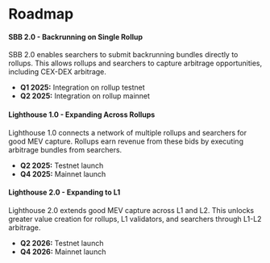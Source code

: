 # Roadmap

#### **SBB 2.0 - Backrunning on Single Rollup**

SBB 2.0 enables searchers to submit backrunning bundles directly to rollups. This allows rollups and searchers to capture arbitrage opportunities, including CEX-DEX arbitrage.

* **Q1 2025:** Integration on rollup testnet
* **Q2 2025:** Integration on rollup mainnet

#### **Lighthouse 1.0 - Expanding Across Rollups**

Lighthouse 1.0 connects a network of multiple rollups and searchers for good MEV capture. Rollups earn revenue from these bids by executing arbitrage bundles from searchers.

* **Q2 2025:** Testnet launch
* **Q4 2025:** Mainnet launch

#### **Lighthouse 2.0 - Expanding to L1**

Lighthouse 2.0 extends good MEV capture across L1 and L2. This unlocks greater value creation for rollups, L1 validators, and searchers through L1-L2 arbitrage.

* **Q2 2026:** Testnet launch
* **Q4 2026:** Mainnet launch

